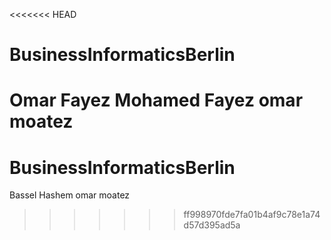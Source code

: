 <<<<<<< HEAD

# BusinessInformaticsBerlin
Omar Fayez Mohamed Fayez 
omar moatez
=======
# BusinessInformaticsBerlin
Bassel Hashem
omar moatez

>>>>>>> ff998970fde7fa01b4af9c78e1a74d57d395ad5a
